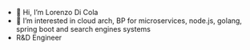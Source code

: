 - 👋 Hi, I’m Lorenzo Di Cola
- 👀 I’m interested in cloud arch, BP for microservices, node.js, golang, spring boot and search engines systems
- R&D Engineer

<!---
Bridge98/Bridge98 is a ✨ special ✨ repository because its `README.md` (this file) appears on your GitHub profile.
You can click the Preview link to take a look at your changes.
--->
